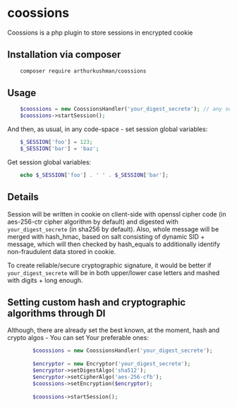 # coossions
Coossions is a php plugin to store sessions in encrypted cookie

## Installation via composer

```zsh
    composer require arthurkushman/coossions
```

## Usage

```php
    $coossions = new CoossionsHandler('your_digest_secrete'); // any secret word
    $coossions->startSession();    
```

And then, as usual, in any code-space - set session global variables: 

```php
    $_SESSION['foo'] = 123;
    $_SESSION['bar'] = 'baz';    
```

Get session global variables:

```php
    echo $_SESSION['foo'] . ' ' . $_SESSION['bar'];    
```

## Details 
 
Session will be written in cookie on client-side with openssl cipher code (in aes-256-ctr cipher algorithm by default) 
and digested with `your_digest_secrete` (in sha256 by default). 
Also, whole message will be merged with hash_hmac, based on salt consisting of dynamic SID + message, 
which will then checked by hash_equals to additionally identify non-fraudulent data stored in cookie.

To create reliable/secure cryptographic signature, it would be better if `your_digest_secrete` will be in both upper/lower case letters and mashed with digits + long enough.  

## Setting custom hash and cryptographic algorithms through DI

Although, there are already set the best known, at the moment, hash and crypto algos - You can set Your preferable ones:

```php
        $coossions = new CoossionsHandler('your_digest_secrete');
        
        $encryptor = new Encryptor('your_digest_secrete');
        $encryptor->setDigestAlgo('sha512');
        $encryptor->setCipherAlgo('aes-256-cfb');
        $coossions->setEncryption($encryptor);
        
        $coossions->startSession();        
```
